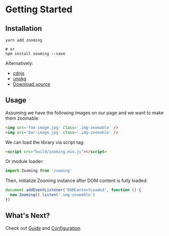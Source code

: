 # Getting Started

## Installation

```
yarn add zooming

# or
npm install zooming --save
```

Alternatively:

- [cdnjs](https://cdnjs.com/libraries/zooming)
- [unpkg](https://unpkg.com/zooming)
- [Download source](https://github.com/kingdido999/zooming/releases)

## Usage

Assuming we have the following images on our page and we want to make them zoomable:

```html
<img src='foo-image.jpg' class='.img-zoomable' />
<img src='bar-image.jpg' class='.img-zoomable' />
```

We can load the library via script tag:

```html
<script src="build/zooming.min.js"></script>
```

Or module loader:

```javascript
import Zooming from 'zooming'
```

Then, initialize Zooming instance after DOM content is fully loaded:

```js
document.addEventListener('DOMContentLoaded', function () {
  new Zooming().listen('.img-zoomable')
})
```

## What's Next?

Check out [Guide](/guide) and [Configuration](/configuration).